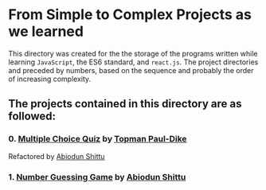 # From Simple to Complex Projects as we learned
This directory was created for the the storage of the programs written while learning `JavaScript`, the ES6 standard, and `react.js`.
The project directories and preceded by numbers, based on the sequence and probably the order of increasing complexity.

## The projects contained in this directory are as followed:
### 0. [Multiple Choice Quiz](./0-quiz_app) by [Topman Paul-Dike](https://github.com/tpauldike)
Refactored by [Abiodun Shittu](https://github.com/Abiodun-Shittu)

### 1. [Number Guessing Game](./1-number_guessing_game/) by [Abiodun Shittu](https://github.com/Abiodun-Shittu)
